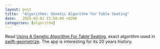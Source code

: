 ```yaml
---
layout: post
title:  "Algorithms: Genetic Algorithm for Table Seating"
date:   2025-03-02 21:50:00 +0200
categories: [algorithm]
---
```

Read [Using A Genetic Algorithm For Table Seating](https://www.perfecttableplan.com/html/genetic_algorithm.html), exact algorithm used in [swift-geometrize](https://github.com/valeriyvan/swift-geometrize). The app is interesting for its 20 years history.

